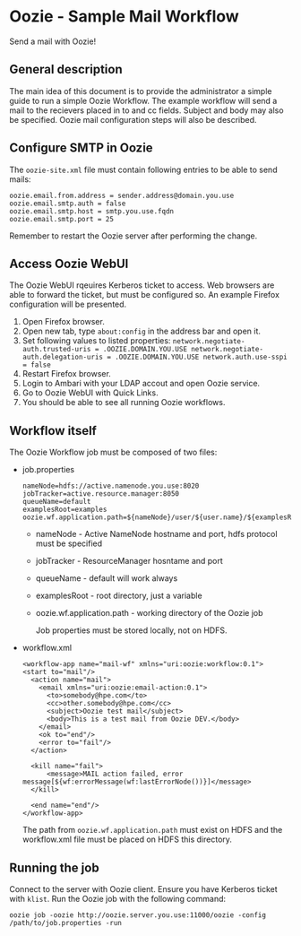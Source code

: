 # Oozie - Sample Mail Workflow
Send a mail with Oozie!

## General description
  The main idea of this document is to provide the administrator a simple guide to run a simple Oozie Workflow. The example workflow will send a mail to the recievers placed in to and cc fields. Subject and body may also be specified. Oozie mail configuration steps will also be described.

## Configure SMTP in Oozie
  The `oozie-site.xml` file must contain following entries to be able to send mails:
  ```
  oozie.email.from.address = sender.address@domain.you.use
  oozie.email.smtp.auth = false
  oozie.email.smtp.host = smtp.you.use.fqdn
  oozie.email.smtp.port = 25
  ```
  Remember to restart the Oozie server after performing the change.

## Access Oozie WebUI
  The Oozie WebUI rqeuires Kerberos ticket to access. Web browsers are able to forward the ticket, but must be configured so. An example Firefox configuration will be presented.

  1. Open Firefox browser.
  2. Open new tab, type `about:config` in the address bar and open it.
  3. Set following values to listed properties:
    ```
    network.negotiate-auth.trusted-uris = .OOZIE.DOMAIN.YOU.USE
    network.negotiate-auth.delegation-uris = .OOZIE.DOMAIN.YOU.USE
    network.auth.use-sspi = false
    ```
  4. Restart Firefox browser.
  5. Login to Ambari with your LDAP accout and open Oozie service.
  6. Go to Oozie WebUI with Quick Links.
  7. You should be able to see all running Oozie workflows.

## Workflow itself
  The Oozie Workflow job must be composed of two files:
  - job.properties

    ```
    nameNode=hdfs://active.namenode.you.use:8020
    jobTracker=active.resource.manager:8050
    queueName=default
    examplesRoot=examples
    oozie.wf.application.path=${nameNode}/user/${user.name}/${examplesRoot}/apps/mail
    ```

    - nameNode - Active NameNode hostname and port, hdfs protocol must be specified
    - jobTracker - ResourceManager hosntame and port
    - queueName - default will work always
    - examplesRoot - root directory, just a variable
    - oozie.wf.application.path - working directory of the Oozie job

      Job properties must be stored locally, not on HDFS.


  - workflow.xml

    ```
    <workflow-app name="mail-wf" xmlns="uri:oozie:workflow:0.1">
    <start to="mail"/>
      <action name="mail">
        <email xmlns="uri:oozie:email-action:0.1">
          <to>somebody@hpe.com</to>
          <cc>other.somebody@hpe.com</cc>
          <subject>Oozie test mail</subject>
          <body>This is a test mail from Oozie DEV.</body>
        </email>
        <ok to="end"/>
        <error to="fail"/>
      </action>

      <kill name="fail">
          <message>MAIL action failed, error message[${wf:errorMessage(wf:lastErrorNode())}]</message>
      </kill>

      <end name="end"/>
    </workflow-app>
    ```

    The path from `oozie.wf.application.path` must exist on HDFS and the workflow.xml file must be placed on HDFS this directory.

## Running the job
  Connect to the server with Oozie client. Ensure you have Kerberos ticket with `klist`.
  Run the Oozie job with the following command:
  ```
  oozie job -oozie http://oozie.server.you.use:11000/oozie -config /path/to/job.properties -run
  ```
